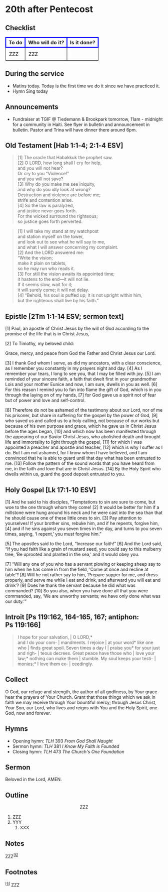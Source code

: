 <head>
<meta charset="utf-8">
<style>
th { text-align: center; font-weight: bold; vertical-align: baseline; border: 3px solid blue; }
td { border: 1px solid black; padding: 10px; }
.h { visibility: hidden; }
</style>
<title>sermon</title>
</head>

# 20th after Pentecost

## Checklist

<table>
<tr>
<th>To do</th><th>Who will do it?</th><th>Is it done?</th>
</tr>
<tr>
<td>ZZZ</td><td>ZZZ</td><td></td>
</tr>
</table>

## During the service

* Matins today. Today is the first time we do it since we have practiced it.
* Hymn Sing today

## Announcements

* Fundraiser at TGIF @ Tiedemann & Brookpark tomorrow, 11am - midnight for a community in Haiti. See flyer in bulletin and announcement in bulletin. Pastor and Trina will have dinner there around 6pm.

## Old Testament [Hab 1:1‑4; 2:1‑4 ESV]

> [1] The oracle that Habakkuk the prophet saw.  
> [2] O LORD, how long shall I cry for help,  
> and you will not hear?  
> Or cry to you “Violence!”  
> and you will not save?  
> [3] Why do you make me see iniquity,  
> and why do you idly look at wrong?  
> Destruction and violence are before me;  
> strife and contention arise.  
> [4] So the law is paralyzed,  
> and justice never goes forth.  
> For the wicked surround the righteous;  
> so justice goes forth perverted.

> [1] I will take my stand at my watchpost  
> and station myself on the tower,  
> and look out to see what he will say to me,  
> and what I will answer concerning my complaint.  
> [2] And the LORD answered me:  
> “Write the vision;  
> make it plain on tablets,  
> so he may run who reads it.  
> [3] For still the vision awaits its appointed time;  
> it hastens to the end—it will not lie.  
> If it seems slow, wait for it;  
> it will surely come; it will not delay.  
> [4] “Behold, his soul is puffed up; it is not upright within him,  
> but the righteous shall live by his faith.”

## Epistle [2Tm 1:1‑14 ESV; sermon text]

[1] Paul, an apostle of Christ Jesus by the will of God according to the promise of the life that is in Christ Jesus,

[2] To Timothy, my beloved child:

Grace, mercy, and peace from God the Father and Christ Jesus our Lord.

[3] I thank God whom I serve, as did my ancestors, with a clear conscience, as I remember you constantly in my prayers night and day. [4] As I remember your tears, I long to see you, that I may be filled with joy. [5] I am reminded of your sincere faith, a faith that dwelt first in your grandmother Lois and your mother Eunice and now, I am sure, dwells in you as well. [6] For this reason I remind you to fan into flame the gift of God, which is in you through the laying on of my hands, [7] for God gave us a spirit not of fear but of power and love and self-control.

[8] Therefore do not be ashamed of the testimony about our Lord, nor of me his prisoner, but share in suffering for the gospel by the power of God, [9] who saved us and called us to a holy calling, not because of our works but because of his own purpose and grace, which he gave us in Christ Jesus before the ages began, [10] and which now has been manifested through the appearing of our Savior Christ Jesus, who abolished death and brought life and immortality to light through the gospel, [11] for which I was appointed a preacher and apostle and teacher, [12] which is why I suffer as I do. But I am not ashamed, for I know whom I have believed, and I am convinced that he is able to guard until that day what has been entrusted to me. [13] Follow the pattern of the sound words that you have heard from me, in the faith and love that are in Christ Jesus. [14] By the Holy Spirit who dwells within us, guard the good deposit entrusted to you.

## Holy Gospel [Lk 17:1‑10 ESV]

[1] And he said to his disciples, “Temptations to sin are sure to come, but woe to the one through whom they come! [2] It would be better for him if a millstone were hung around his neck and he were cast into the sea than that he should cause one of these little ones to sin. [3] Pay attention to yourselves! If your brother sins, rebuke him, and if he repents, forgive him, [4] and if he sins against you seven times in the day, and turns to you seven times, saying, ‘I repent,’ you must forgive him.”

[5] The apostles said to the Lord, “Increase our faith!” [6] And the Lord said, “If you had faith like a grain of mustard seed, you could say to this mulberry tree, ‘Be uprooted and planted in the sea,’ and it would obey you.

[7] “Will any one of you who has a servant plowing or keeping sheep say to him when he has come in from the field, ‘Come at once and recline at table’? [8] Will he not rather say to him, ‘Prepare supper for me, and dress properly, and serve me while I eat and drink, and afterward you will eat and drink’? [9] Does he thank the servant because he did what was commanded? [10] So you also, when you have done all that you were commanded, say, ‘We are unworthy servants; we have only done what was our duty.’”

## Introit [Ps 119:162, 164-165, 167; antiphon: Ps 119:166]

> I hope for your salvation, | O LORD,*  
> and I do your com- | mandments.
> I rejoice | at your word*
> like one who | finds great spoil.
> Seven times a day I | praise you*
> for your just and righ- | teous decrees.
> Great peace have those who | love your law;*
> nothing can make them | stumble.
> My soul keeps your testi- | monies;*
> I love them ex- | ceedingly.


## Collect

O God, our refuge and strength, the author of all godliness, by Your grace hear the prayers of Your Church. Grant that those things which we ask in faith we may receive through Your bountiful mercy;
through Jesus Christ, Your Son, our Lord, who lives and reigns with You and the Holy Spirit, one God, now and forever.

## Hymns

* Opening hymn: _TLH_ 393 _From God Shall Naught_
* Sermon hymn: _TLH_ 381 _I Know My Faith is Founded_
* Closing hymn: _TLH_ 473 _The Church's One Foundation_

## Sermon

Beloved in the Lord, AMEN.

## Outline

<center>ZZZ</center>

1. ZZZ
1. YYY
    1. XXX

## Notes


ZZZ<sup>[<a name="id0002" href="#ftn.id0002">§</a>]</sup>

## Footnotes

<sup>[<a name="ftn.id0002" href="#id0002">§</a>]</sup>
ZZZ
